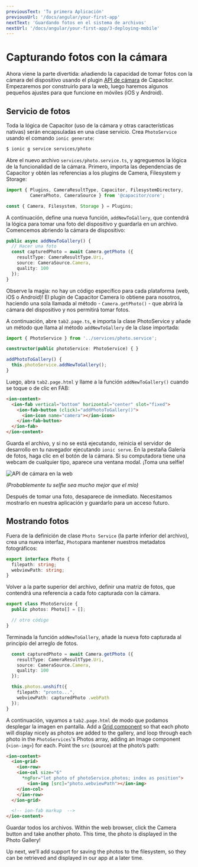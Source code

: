 ```yaml
---
previousText: 'Tu primera Aplicación'
previousUrl: '/docs/angular/your-first-app'
nextText: 'Guardando fotos en el sistema de archivos'
nextUrl: '/docs/angular/your-first-app/3-deploying-mobile'
---
```


# Capturando fotos con la cámara

Ahora viene la parte divertida: añadiendo la capacidad de tomar fotos con la cámara del dispositivo usando el plugin [API de cámara](https://capacitor.ionicframework.com/docs/apis/camera) de Capacitor. Empezaremos por construirlo para la web, luego haremos algunos pequeños ajustes para que funcione en móviles (iOS y Android).

## Servicio de fotos

Toda la lógica de Capacitor (uso de la cámara y otras características nativas) serán encapsuladas en una clase servicio. Crea `PhotoService` usando el comando `ionic generate`:

```bash
$ ionic g service services/photo
```

Abre el nuevo archivo `services/photo.service.ts`, y agreguemos la lógica de la funcionalidad de la cámara. Primero, importa las dependencias de Capacitor y obtén las referencias a los plugins de Camera, Filesystem y Storage:

```typescript
import { Plugins, CameraResultType, Capacitor, FilesystemDirectory, 
         CameraPhoto, CameraSource } from '@capacitor/core';

const { Camera, Filesystem, Storage } = Plugins;
```

A continuación, define una nueva función, `addNewToGallery`, que contendrá la lógica para tomar una foto del dispositivo y guardarla en un archivo. Comencemos abriendo la cámara de dispositivo:

```typescript
public async addNewToGallery() {
  // Hacer una foto
  const capturedPhoto = await Camera.getPhoto ({
    resultType: CameraResultType.Uri, 
    source: CameraSource.Camera, 
    quality: 100 
  });
}
```

Observe la magia: no hay un código específico para cada plataforma (web, iOS o Android)! El plugin de Capacitor Camera lo obtiene para nosotros, haciendo una sola llamada al método - `Camera.getPhoto()` - que abrirá la cámara del dispositivo y nos permitirá tomar fotos.

A continuación, abre `tab2.page.ts`, e importa la clase PhotoService y añade un método que llama al método `addNewToGallery` de la clase importada:

```typescript
import { PhotoService } from '../services/photo.service';

constructor(public photoService: PhotoService) { }

addPhotoToGallery() {
  this.photoService.addNewToGallery();
}
```

Luego, abra `tab2.page.html` y llame a la función `addNewToGallery()` cuando se toque o de clic en FAB:

```html
<ion-content>
  <ion-fab vertical="bottom" horizontal="center" slot="fixed">
    <ion-fab-button (click)="addPhotoToGallery()">
      <ion-icon name="camera"></ion-icon>
    </ion-fab-button>
  </ion-fab>
</ion-content>
```

Guarda el archivo, y si no se está ejecutando, reinicia el servidor de desarrollo en tu navegador ejecutando `ionic serve`. En la pestaña Galería de fotos, haga clic en el botón de la cámara. Si su computadora tiene una webcam de cualquier tipo, aparece una ventana modal. ¡Toma una selfie!

![API de cámara en la web](/docs/assets/img/guides/first-app-cap-ng/camera-web.png)

_(Probablemente tu selfie sea mucho mejor que el mío)_

Después de tomar una foto, desaparece de inmediato. Necesitamos mostrarlo en nuestra aplicación y guardarlo para un acceso futuro.

## Mostrando fotos

Fuera de la definición de clase `Photo Service` (la parte inferior del archivo), crea una nueva interfaz, `Photo`para mantener nuestros metadatos fotográficos:

```typescript
export interface Photo {
  filepath: string;
  webviewPath: string;
}
```

Volver a la parte superior del archivo, definir una matriz de fotos, que contendrá una referencia a cada foto capturada con la cámara.

```typescript
export class PhotoService {
  public photos: Photo[] = [];

  // otro código
}
```

Terminada la función `addNewToGallery`, añade la nueva foto capturada al principio del arreglo de fotos.

```typescript
  const capturedPhoto = await Camera.getPhoto ({
    resultType: CameraResultType.Uri, 
    source: CameraSource.Camera, 
    quality: 100 
  });

  this.photos.unshift({
    filepath: "pronto...",
    webviewPath: capturedPhoto .webPath
  });
}
```

A continuación, vayamos a `tab2.page.html` de modo que podamos desplegar la imagen en pantalla. Add a [Grid component](https://ionicframework.com/docs/api/grid) so that each photo will display nicely as photos are added to the gallery, and loop through each photo in the `PhotoServices`'s Photos array, adding an Image component (`<ion-img>`) for each. Point the `src` (source) at the photo’s path:

```html
<ion-content>
  <ion-grid>
    <ion-row>
    <ion-col size="6" 
      *ngFor="let photo of photoService.photos; index as position">
        <ion-img [src]="photo.webviewPath"></ion-img>
    </ion-col>
    </ion-row>
  </ion-grid>

  <!-- ion-fab markup  -->
</ion-content>
```

Guardar todos los archivos. Within the web browser, click the Camera button and take another photo. This time, the photo is displayed in the Photo Gallery!

Up next, we’ll add support for saving the photos to the filesystem, so they can be retrieved and displayed in our app at a later time.
